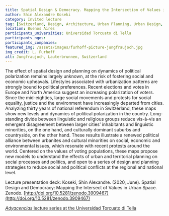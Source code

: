 ```yaml
---
title: Spatial Design & Democracy. Mapping the Intersection of Values in Urban Space
author: Shin Alexandre Koseki
category: Invited lecture
tag: [Switzerland, Design, Architecture, Urban Planning, Urban Design, Spatial Planning, Values, Society, Le Corbusier, Gehl, Research, DyAM, Polarizations, Votes, Elections, Networks, Data Visualization, Network Science]
location: Buenos Aires
participants_universities: Universidad Torcuato di Tella
participants_ngos:
participants_companies: 
featured_img: /assets/images/furhoff-picture-jungfraujoch.jpg
img_credit: L. Furhoff
alt: Jungfraujoch, Lauterbrunnen, Switzerland
---
```

The effect of spatial design and planning on dynamics of political polarization remains largely unknown, at the risk of fostering social and economic upheavals. Lifestyles associated with urbanization patterns are strongly bound to political preferences. Recent elections and votes in Europe and North America suggest an increasing polarization of voters. Since the mid-eighties, large social movements and protests for social equality, justice and the environment have increasingly departed from cities. Analyzing thirty years of national referendum in Switzerland, these maps show new levels and dynamics of political polarization in the country. Long-standing divide between linguistic and religious groups reduce vis-à-vis an emergent disagreement between larger cities’ inhabitants and linguistic minorities, on the one hand, and culturally dominant suburbs and countryside, on the other hand. These results illustrate a renewed political alliance between urbanites and cultural minorities on social, economic and environmental issues, which resonate with recent protests around the world. Centered on the values of voting populations, these maps propose new models to understand the effects of urban and territorial planning on social processes and politics, and open to a series of design and planning strategies to reduce social and political conflicts at the regional and national level.

Lecture presentation deck:
Koseki, Shin Alexandre. (2020, June). Spatial Design and Democracy: Mapping the Intersect of Values in Urban Space. Zenodo. [http://doi.org/10.5281/zenodo.3909467](http://doi.org/10.5281/zenodo.3909467)

[*Adyacencias* lecture series at the Universidad Torcuato di Tella](https://www.utdt.edu/ver_contenido.php?id_contenido=16551&id_item_menu=27292)